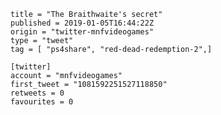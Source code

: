 ```
title = "The Braithwaite's secret"
published = 2019-01-05T16:44:22Z
origin = "twitter-mnfvideogames"
type = "tweet"
tag = [ "ps4share", "red-dead-redemption-2",]

[twitter]
account = "mnfvideogames"
first_tweet = "1081592251527118850"
retweets = 0
favourites = 0
```

<p class='image'><img src='https://mnf.m17s.net/2019/01/05/DwKWaxOXgAAdcTz.jpg' alt=''></p>

